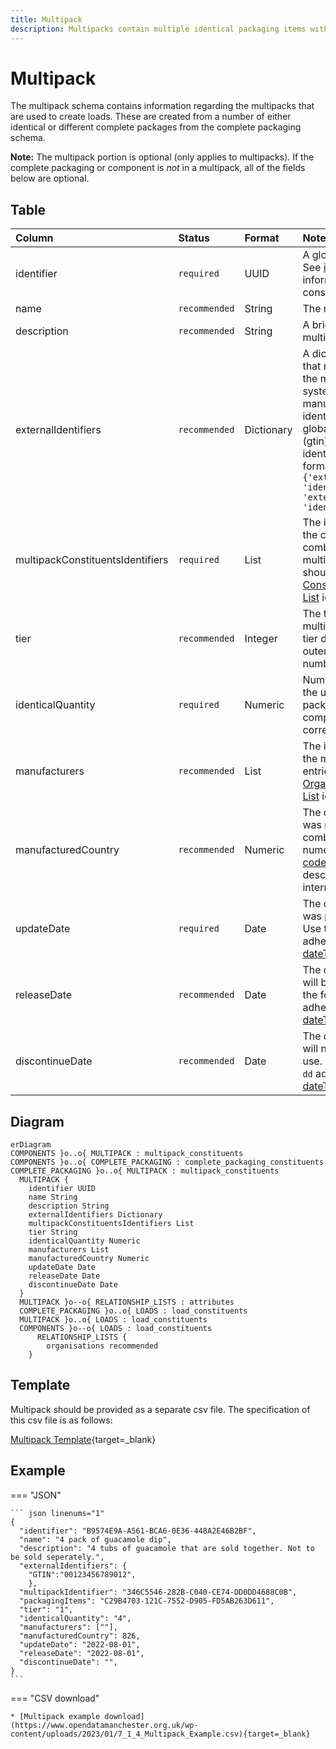 ```yaml
---
title: Multipack
description: Multipacks contain multiple identical packaging items within Open 3P.
---
```


# Multipack

The multipack schema contains information regarding the multipacks that are used to create loads. These are created from a number of either identical or different complete packages from the complete packaging schema.

**Note:** The multipack portion is optional (only applies to multipacks). If the complete packaging or component is *not* in a multipack, all of the fields below are optional. 

## Table
|Column|<div style="width:90px">Status</div>|Format|Notes|
|:-|:-|:-|:-|
|identifier|`required`|UUID|A globally unique identifier. See [identifiers](../4_Identifiers/4_1_Identifiers.md) section for information on how to construct this identifier|
|name|`recommended`|String|The name of this multipack.|
|description|`recommended`|String|A brief description of this multipack.|
|externalIdentifiers|`recommended`|Dictionary|A dictionary of identifiers that might be used to identify the multipack in other systems. For example: manufacturer's own internal identifier, bar codes or global trade item number (gtin). To provide external identifiers please follow this format. `{'externalIdentifierName1': 'identifier1', 'externalIdentifierName2': 'identifier2'}`|
|multipackConstituentsIdentifiers|`required`|List|The information regarding the consituents that are combined to create this multipack. The entries should be from the [Multipack Constituents Relationship List](../6_Relationship_Lists/6_004_Multipack_Constituents.md) identifier.|
|tier|`recommended`|Integer|The tier associated with the multipack. The inner most tier denoted as 1, and the outermost tier is the biggest number.|
|identicalQuantity|`required`|Numeric|Number of identical units for the unique complete packaging item or a component this row corresponds to.|
|manufacturers|`recommended`|List|The information regarding the manufacturer(s). The entries should be the [Organisations Relationship List](../6_Relationship_Lists/6_010_Organisations.md) identifiers.|
|manufacturedCountry|`recommended`|Numeric|The country the multipack was manufactured and/or combined. Use the country numeric [ISO codes](https://www.iban.com/country-codes){target=_blank} as described in the ISO 3166 international standard.|
|updateDate|`required`|Date|The date that the multipack was provided/last updated. Use the format `yyyy-mm-dd` adhering to the [ISO 8601 dateTime standard](https://www.iso.org/iso-8601-date-and-time-format.html).|
|releaseDate|`recommended`|Date|The date that the component will be available to use. Use the format `yyyy-mm-dd` adhering to the [ISO 8601 dateTime standard](https://www.iso.org/iso-8601-date-and-time-format.html).|
|discontinueDate|`recommended`|Date|The date that the component will no longer be available to use. Use the format `yyyy-mm-dd` adhering to the [ISO 8601 dateTime standard](https://www.iso.org/iso-8601-date-and-time-format.html).|

## Diagram

``` mermaid
erDiagram
COMPONENTS }o..o{ MULTIPACK : multipack_constituents
COMPONENTS }o..o{ COMPLETE_PACKAGING : complete_packaging_constituents
COMPLETE_PACKAGING }o..o{ MULTIPACK : multipack_constituents
  MULTIPACK {
    identifier UUID
    name String
    description String
    externalIdentifiers Dictionary
    multipackConstituentsIdentifiers List
    tier String
    identicalQuantity Numeric
    manufacturers List
    manufacturedCountry Numeric
    updateDate Date
    releaseDate Date
    discontinueDate Date
  }
  MULTIPACK }o--o{ RELATIONSHIP_LISTS : attributes
  COMPLETE_PACKAGING }o..o{ LOADS : load_constituents
  MULTIPACK }o..o{ LOADS : load_constituents
  COMPONENTS }o--o{ LOADS : load_constituents
      RELATIONSHIP_LISTS {
        organisations recommended
    }
```

## Template

Multipack should be provided as a separate csv file. The specification of this csv file is as follows:

[Multipack Template](https://www.open3p.org/wp-content/uploads/2023/09/multipack20230922.csv){target=_blank}

## Example

=== "JSON"

    ``` json linenums="1"
    {
      "identifier": "B9574E9A-A561-BCA6-0E36-448A2E46B2BF",
      "name": "4 pack of guacamole dip",
      "description": "4 tubs of guacamole that are sold together. Not to be sold seperately.",
      "externalIdentifiers": {
        "GTIN":"00123456789012",
        },
      "multipackIdentifier": "346C5546-282B-C040-CE74-DD0DD4688C0B",
      "packagingItems": "C29B4703-121C-7552-D905-FD5AB263D611",
      "tier": "1",
      "identicalQuantity": "4",
      "manufacturers": [""],
      "manufacturedCountry": 826,
      "updateDate": "2022-08-01",
      "releaseDate": "2022-08-01",
      "discontinueDate": "",
    }
    ```
=== "CSV download"

    * [Multipack example download](https://www.opendatamanchester.org.uk/wp-content/uploads/2023/01/7_1_4_Multipack_Example.csv){target=_blank}